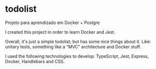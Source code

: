 # todolist
 Projeto para aprendizado em Docker + Postgre


I created this project in order to learn Docker and Jest.

Overall, it's just a simple todolist; but has some nice things about it.
Like: unitary tests, something like a "MVC" architecture and Docker stuff.

I used the following technologies to develop: TypeScript, Jest, Express, Docker, Handlebars and CSS.
